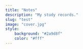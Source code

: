 ```yaml
---
title: "Notes"
description: "My study records."
slug: "test"
image: "cover.jpg"
style:
    background: "#2a9d8f"
    color: "#fff"
---
```

